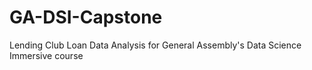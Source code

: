 # GA-DSI-Capstone
Lending Club Loan Data Analysis for General Assembly's Data Science Immersive course
